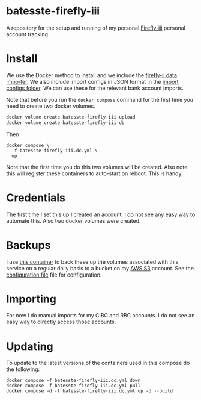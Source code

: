 # batesste-firefly-iii

A repository for the setup and running of my personal
[Firefly-iii][ref-firefly] personal account tracking.

# Install

We use the Docker method to install and we include the [firefly-ii
data importer][ref-importer]. We also include import configs in JSON
format in the [import configs folder](./import-configs). We can use
these for the relevant bank account imports.

Note that before you run the ```docker compose``` command for the
first time you need to create two docker volumes.
```bash
docker volume create batesste-firefly-iii-upload
docker volume create batesste-firefly-iii-db
```
Then
```
docker compose \
  -f batesste-firefly-iii.dc.yml \
  up
```
Note that the first time you do this two volumes will be created. Also
note this will register these containers to auto-start on reboot. This
is handy.

# Credentials

The first time I set this up I created an account. I do not see any
easy way to automate this. Also two docker volumes were created.

# Backups

I use [this container][ref-backup] to back these up the volumes
associated with this service on a regular daily basis to a bucket on
my [AWS S3][ref-aws-s3] account. See the [configuration
file](./.backup.env) file for configuration.

# Importing

For now I do manual imports for my CIBC and RBC accounts. I do not see
an easy way to directly access those accounts.

# Updating

To update to the latest versions of the containers used in this
compose do the following:
```
docker compose -f batesste-firefly-iii.dc.yml down
docker compose -f batesste-firefly-iii.dc.yml pull
docker compose -d -f batesste-firefly-iii.dc.yml up -d --build
```
[ref-firefly]: https://docs.firefly-iii.org/
[ref-importer]: https://docs.firefly-iii.org/how-to/data-importer/installation/docker/
[ref-backup]: https://github.com/offen/docker-volume-backup
[ref-aws-s3]: https://aws.amazon.com/s3/
